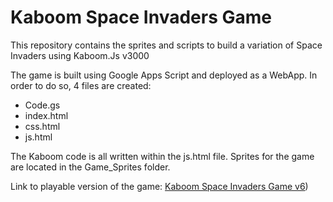 # Kaboom Space Invaders Game
This repository contains the sprites and scripts to build a variation of Space Invaders using Kaboom.Js v3000

The game is built using Google Apps Script and deployed as a WebApp. In order to do so, 4 files are created:

- Code.gs
- index.html
- css.html
- js.html
  
The Kaboom code is all written within the js.html file. Sprites for the game are located in the Game_Sprites folder.

Link to playable version of the game: [Kaboom Space Invaders Game v6](https://script.google.com/macros/s/AKfycbw2naNZRYqBG3bIM9Ac-TMEw_ZlGsfGgRBgqZgll1lN1xQCfiht_QXQllQrn9OEOt0i/exec))

